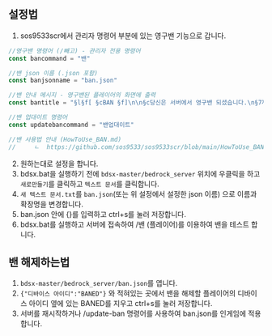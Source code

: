 ## 설정법 

1. sos9533scr에서 관리자 명령어 부분에 있는 영구밴 기능으로 갑니다.
```ts
//영구밴 명령어 (/빼고) - 관리자 전용 명령어
const bancommand = "밴"

//밴 json 이름 (.json 포함)
const banjsonname = "ban.json"

//밴 안내 메시지 - 영구밴된 플레이어의 화면에 출력
const bantitle = "§l§f[ §cBAN §f]\n\n§c당신은 서버에서 영구밴 되셨습니다.\n§7재접속이 불가능합니다."

//밴 업대이트 명령어
const updatebancommand = "밴업대이트"

//밴 사용법 안내 (HowToUse_BAN.md)
//     ㄴ  https://github.com/sos9533/sos9533scr/blob/main/HowToUse_BAN.md
```
2. 원하는대로 설정을 합니다.
3. bdsx.bat을 실행하기 전에 `bdsx-master/bedrock_server` 위치에 우클릭을 하고 `새로만들기`를 클릭하고 `텍스트 문서`를 클릭합니다.
4. `새 텍스트 문서.txt`를 `ban.json`(또는 위 설정에서 설정한 json 이름) 으로 이름과 확장명을 변경합니다.
5. ban.json 안에 {}를 입력하고 ctrl+s를 눌러 저장합니다.
6. bdsx.bat를 실행하고 서버에 접속하여 /밴 (플레이어)를 이용하여 밴을 테스트 합니다.

## 밴 해제하는법

1. `bdsx-master/bedrock_server/ban.json`를 엽니다.
2. `{"디바이스 아이디":"BANED"}` 와 적혀있는 곳에서 밴을 해제할 플레이어의 디바이스 아이디 옆에 있는 BANED를 지우고 ctrl+s를 눌러 저장합니다.
3. 서버를 재시작하거나 /update-ban 명령어를 사용하여 ban.json를 인게임에 적용합니다. 
